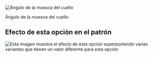 ![Ángulo de la muesca del cuello](collarnotchangle.svg)

Ángulo de la muesca del cuello.

## Efecto de esta opción en el patrón

![Esta imagen muestra el efecto de esta opción superponiendo varias variantes que tienen un valor diferente para esta opción](jaeger_collarnotchangle_sample.svg "Efecto de esta opción en el patrón")
